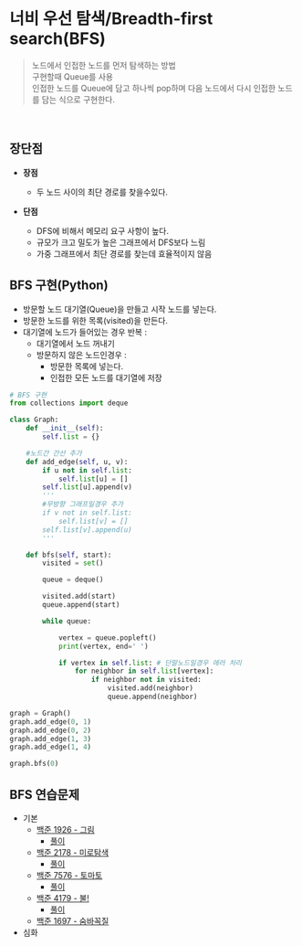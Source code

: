 # 너비 우선 탐색/Breadth-first search(BFS)
> 노드에서 인접한 노드를 먼저 탐색하는 방법   
구현할때 Queue를 사용   
인접한 노드를 Queue에 담고 하나씩 pop하며 다음 노드에서 다시 인접한 노드를 담는 식으로 구현한다.
<br>

## 장단점
- **장점**
    - 두 노드 사이의 최단 경로를 찾을수있다.

- **단점**
    - DFS에 비해서 메모리 요구 사항이 높다.
    - 규모가 크고 밀도가 높은 그래프에서 DFS보다 느림
    - 가중 그래프에서 최단 경로를 찾는데 효율적이지 않음

## BFS 구현(Python)
- 방문할 노드 대기열(Queue)을 만들고 시작 노드를 넣는다.
- 방문한 노드를 위한 목록(visited)을 만든다.
- 대기열에 노드가 들어있는 경우 반복 :
    - 대기열에서 노드 꺼내기
    - 방문하지 않은 노드인경우 :
        - 방문한 목록에 넣는다.
        - 인접한 모든 노드를 대기열에 저장


```Python
# BFS 구현
from collections import deque

class Graph:
    def __init__(self):
        self.list = {}

    #노드간 간선 추가
    def add_edge(self, u, v):
        if u not in self.list:
            self.list[u] = []
        self.list[u].append(v)
        '''
        #무방향 그래프일경우 추가
        if v not in self.list:
            self.list[v] = []
        self.list[v].append(u)
        '''

    def bfs(self, start):
        visited = set()

        queue = deque()

        visited.add(start)
        queue.append(start)

        while queue:

            vertex = queue.popleft()
            print(vertex, end=' ')

            if vertex in self.list: # 단말노드일경우 에러 처리
                for neighbor in self.list[vertex]:
                    if neighbor not in visited:
                        visited.add(neighbor)
                        queue.append(neighbor)

graph = Graph()
graph.add_edge(0, 1)
graph.add_edge(0, 2)
graph.add_edge(1, 3)
graph.add_edge(1, 4)

graph.bfs(0)
```

## BFS 연습문제
- 기본
    - [백준 1926 - 그림](https://www.acmicpc.net/problem/1926)
        - [풀이](/Algorithm/Graph/BFS/boj_1926.py)
    - [백준 2178 - 미로탐색](https://www.acmicpc.net/problem/2178)
        - [풀이](/Algorithm/Graph/BFS/boj_2178.py)
    - [백준 7576 - 토마토](https://www.acmicpc.net/problem/7576)
        - [풀이](/Algorithm/Graph/BFS/boj_7576.py)
    - [백준 4179 - 불!](https://www.acmicpc.net/problem/4179)
        - [풀이](/Algorithm/Graph/BFS/boj_4179.py)
    - [백준 1697 - 숨바꼭질 ](https://www.acmicpc.net/problem/1697)
- 심화